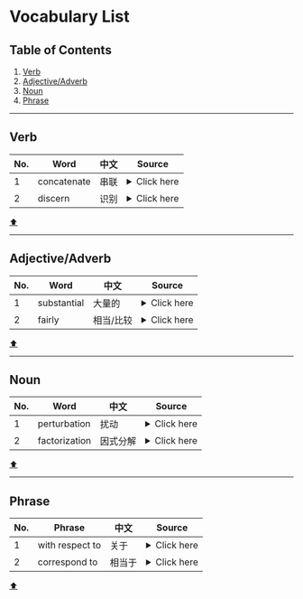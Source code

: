 <div id="top"></div>

# Vocabulary List

## Table of Contents
1. [Verb](#verb)
2. [Adjective/Adverb](#adjectiveadverb)
3. [Noun](#noun)
4. [Phrase](#phrase)

---

<div id="verb"></div>

## Verb
| No. | Word       | 中文 | Source |  
| --- | ---------- | ----------------| -----------------|  
| 1   | concatenate| 串联            | <details><summary>Click here</summary>**Example**: "We concatenate the outputs to form a complete sequence." **Source**: "Neural Networks for NLP," 2020.</details> |
| 2   | discern    | 识别            | <details><summary>Click here</summary>**Example**: "It is important to discern patterns in the data." **Source**: "Deep Learning for AI," 2021.</details> |

<a href="#top" class="btn btn-primary btn-sm"> ⬆️ </a>

---

<div id="adjectiveadverb"></div>

## Adjective/Adverb
| No. | Word       | 中文 | Source |  
| --- | ---------- | ----------------| -----------------|  
| 1   | substantial| 大量的          | <details><summary>Click here</summary>**Example**: "A substantial amount of data is required for accurate predictions." **Source**: "AI Research," 2019.</details> |
| 2   | fairly     | 相当/比较      | <details><summary>Click here</summary>**Example**: "The model performed fairly well on the test data." **Source**: "Machine Learning Algorithms," 2020.</details> |

<a href="#top" class="btn btn-primary btn-sm"> ⬆️ </a>

---

<div id="noun"></div>

## Noun
| No. | Word       | 中文 | Source |  
| --- | ---------- | ----------------| -----------------|  
| 1   | perturbation| 扰动           | <details><summary>Click here</summary>**Example**: "Small perturbations in input data can lead to significant model output changes." **Source**: "Adversarial Attacks," 2018.</details> |
| 2   | factorization| 因式分解       | <details><summary>Click here</summary>**Example**: "Matrix factorization techniques are used in collaborative filtering." **Source**: "Recommendation Systems," 2020.</details> |

<a href="#top" class="btn btn-primary btn-sm"> ⬆️ </a>

---

<div id="phrase"></div>

## Phrase
| No. | Phrase       | 中文 | Source |  
| --- | ------------ | ----------------| -----------------|  
| 1   | with respect to| 关于           | <details><summary>Click here</summary>**Example**: "With respect to accuracy, the model outperforms others." **Source**: "AI Performance," 2021.</details> |
| 2   | correspond to | 相当于         | <details><summary>Click here</summary>**Example**: "These results correspond to those observed in the previous study." **Source**: "Research Methods," 2019.</details> |

<a href="#top" class="btn btn-primary btn-sm"> ⬆️ </a>

<div id="bottom"></div>
